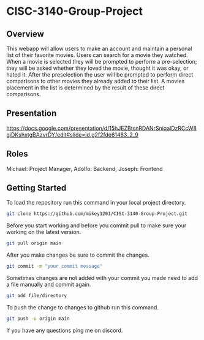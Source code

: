 # CISC-3140-Group-Project

## Overview
This webapp will allow users to make an account and maintain a personal list of their favorite movies. Users can search for a movie they watched. When a movie is selected they will be prompted to perform a pre-selection; they will be asked whether they loved the movie, thought it was okay, or hated it. After the preselection the user will be prompted to perform direct comparisons to other movies they already added to their list. A movies placement in the list is determined by the result of these direct comparisons.

## Presentation
https://docs.google.com/presentation/d/15hJEZBtsnRDANrSniqalDzRCcW8giDKshxtgBAzvrDY/edit#slide=id.g2f2fde61483_2_9

## Roles
Michael: Project Manager, 
Adolfo: Backend, 
Joseph: Frontend

## Getting Started
To load the repository run this command in your local project directory.
```bash
git clone https://github.com/mikey1201/CISC-3140-Group-Project.git
```
Before you start working and before you commit pull to make sure your working on the latest version.
```bash
git pull origin main
```
After you make changes be sure to commit the changes.
```bash
git commit -m "your commit message"
```
Sometimes changes are not added with your commit you made need to add a file manually and commit again.
```bash
git add file/directory
```
To push the change to changes to github run this command.
```bash
git push -u origin main
```
If you have any questions ping me on discord.
